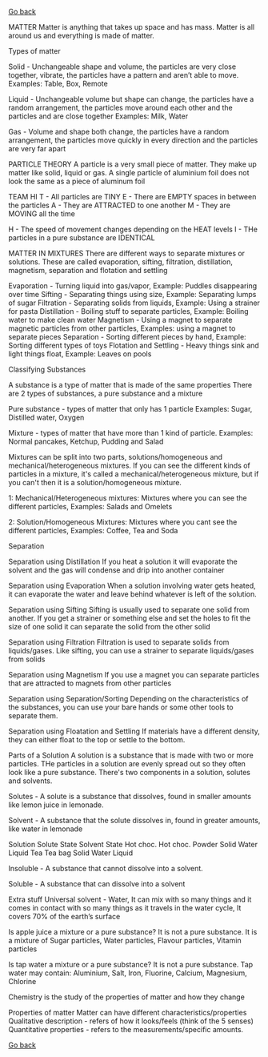 <a href="https://arlensciencetest.github.io">Go back</a>

MATTER
Matter is anything that takes up space and has mass. Matter is all around us and everything is made of matter.

Types of matter

Solid - Unchangeable shape and volume, the particles are very close together, vibrate, the particles have a pattern and aren’t able to move. 
Examples: Table, Box, Remote

Liquid - Unchangeable volume but shape can change, the particles have a random arrangement, the particles move around each other and the particles and are close together
Examples: Milk, Water


Gas - Volume and shape both change, the particles have a random arrangement, the particles move quickly in every direction and the particles are very far apart 

PARTICLE THEORY
A particle is a very small piece of matter. They make up matter like solid, liquid or gas.
A single particle of aluminium foil does not look the same as a piece of aluminum foil

TEAM HI
T - All particles are TINY
E - There are EMPTY spaces in between the particles
A - They are ATTRACTED to one another
M - They are MOVING all the time

H - The speed of movement changes depending on the HEAT levels
I - THe particles in a pure substance are IDENTICAL


MATTER IN MIXTURES
There are different ways to separate mixtures or solutions. These are called evaporation, sifting, filtration, distillation, magnetism, separation and flotation and settling


Evaporation - Turning liquid into gas/vapor, Example: Puddles disappearing over time
Sifting - Separating things using size, Example: Separating lumps of sugar
Filtration - Separating solids from liquids, Example: Using a strainer for pasta
Distillation - Boiling stuff to separate particles, Example: Boiling water to make clean water
Magnetism - Using a magnet to separate magnetic particles from other particles, Examples: using a magnet to separate pieces
Separation - Sorting different pieces by hand, Example: Sorting different types of toys
Flotation and Settling - Heavy things sink and light things float, Example: Leaves on pools


Classifying Substances

A substance is a type of matter that is made of the same properties
There are 2 types of substances, a pure substance and a mixture

Pure substance - types of matter that only has 1 particle
Examples: Sugar, Distilled water, Oxygen

Mixture - types of matter that have more than 1 kind of particle.
Examples: Normal pancakes, Ketchup, Pudding and Salad

Mixtures can be split into two parts, solutions/homogeneous and mechanical/heterogeneous mixtures. If you can see the different kinds of particles in a mixture, it's called a mechanical/heterogeneous mixture, but if you can't then it is a solution/homogeneous mixture.

1: Mechanical/Heterogeneous mixtures: Mixtures where you can see the different particles, Examples: Salads and Omelets

2: Solution/Homogeneous Mixtures: Mixtures where you cant see the different particles, Examples: Coffee, Tea and Soda


Separation

Separation using Distillation
If you heat a solution it will evaporate the solvent and the gas will condense and drip into another container

Separation using Evaporation
When a solution involving water gets heated, it can evaporate the water and leave behind whatever is left of the solution.

Separation using Sifting
Sifting is usually used to separate one solid from another. If you get a strainer or something else and set the holes to fit the size of one solid it can separate the solid from the other solid

Separation using Filtration
Filtration is used to separate solids from liquids/gases. Like sifting, you can use a strainer to separate liquids/gases from solids

Separation using Magnetism
If you use a magnet you can separate particles that are attracted to magnets from other particles

Separation using Separation/Sorting
Depending on the characteristics of  the substances, you can use your bare hands or some other tools to separate them.

Separation using Floatation and Settling
If materials have a different density, they can either float to the top or settle to the bottom.

Parts of a Solution
A solution is a substance that is made with two or more particles. THe particles in a solution are evenly spread out so they often look like a pure substance. There's two components in a solution, solutes and solvents.

Solutes - A solute is a substance that dissolves, found in smaller amounts like lemon juice in lemonade.

Solvent - A substance that the solute dissolves in, found in greater amounts, like water in lemonade


Solution
Solute
State
Solvent
State
Hot choc.
Hot choc. Powder
Solid
Water
Liquid
Tea
Tea bag
Solid
Water
Liquid


Insoluble - A substance that cannot dissolve into a solvent.

Soluble - A substance that can dissolve into a solvent


Extra stuff
Universal solvent - Water, It can mix with so many things and it comes in contact with so many things as it travels in the water cycle, It covers 70% of the earth’s surface

Is apple juice a mixture or a pure substance? It is not a pure substance. It is a mixture of Sugar particles, Water particles, Flavour particles, Vitamin particles

Is tap water a mixture or a pure substance? It is not a pure substance. Tap water may contain: Aluminium, Salt, Iron, Fluorine, Calcium, Magnesium, Chlorine

Chemistry is the study of the properties of matter and how they change

Properties of matter
Matter can have different characteristics/properties
Qualitative description - refers of how it looks/feels (think of the 5 senses)
Quantitative properties - refers to the measurements/specific amounts.

<a href="https://arlensciencetest.github.io">Go back</a>
